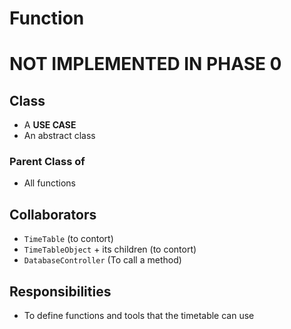 # Function
# NOT IMPLEMENTED IN PHASE 0

## Class
* A **USE CASE**
* An abstract class
### Parent Class of
* All functions

## Collaborators
* `TimeTable` (to contort)
* `TimeTableObject` + its children (to contort)
* `DatabaseController` (To call a method)

## Responsibilities
* To define functions and tools that the timetable can use
